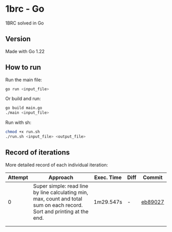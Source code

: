 # 1brc - Go
1BRC solved in Go

## Version
Made with Go 1.22

## How to run
Run the main file:
```bash
go run <input_file>
```

Or build and run:
```bash
go build main.go
./main <input_file>
```

Run with sh:
```bash
chmod +x run.sh
./run.sh <input_file> <output_file>
```

## Record of iterations
More detailed record of each individual iteration:

| Attempt | Approach | Exec. Time | Diff | Commit |
|---------|----------|------------|------|--------|
| 0 | Super simple: read line by line calculating min, max, count and total sum on each record. Sort and printing at the end. | 1m29.547s | - | [eb89027](https://github.com/gabriGutiz/1brc/commit/eb89027003109533fd45d1491da0a7c39924ed48) |
|         |          |            |      |        |
|         |          |            |      |        |

